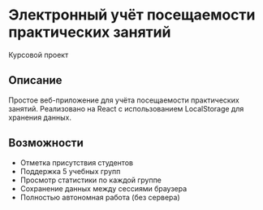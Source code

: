 # Электронный учёт посещаемости практических занятий

Курсовой проект

##  Описание

Простое веб-приложение для учёта посещаемости практических занятий. Реализовано на React с использованием LocalStorage для хранения данных.

##  Возможности

- Отметка присутствия студентов
- Поддержка 5 учебных групп
- Просмотр статистики по каждой группе
- Сохранение данных между сессиями браузера
- Полностью автономная работа (без сервера)

